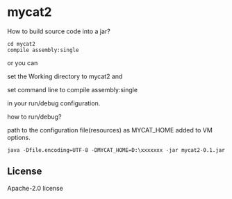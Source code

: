 # mycat2



How to build source code into a jar?

```
cd mycat2
compile assembly:single
```

or you can

set the Working directory to mycat2  and

set command line to compile assembly:single

in your run/debug configuration.



how to run/debug?

path to the configuration file(resources) as MYCAT_HOME added to VM options.

```
java -Dfile.encoding=UTF-8 -DMYCAT_HOME=D:\xxxxxxx -jar mycat2-0.1.jar 
```



## License

Apache-2.0 license